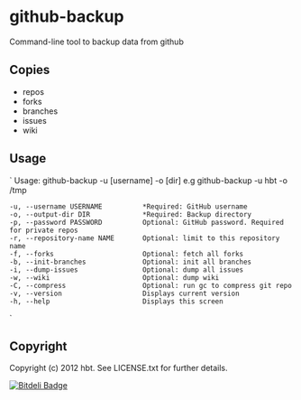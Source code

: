 # github-backup

Command-line tool to backup data from github

## Copies 

* repos
* forks
* branches
* issues
* wiki


## Usage
`
Usage: github-backup -u [username] -o [dir]
e.g
github-backup -u hbt -o /tmp

    -u, --username USERNAME          *Required: GitHub username
    -o, --output-dir DIR             *Required: Backup directory
    -p, --password PASSWORD          Optional: GitHub password. Required for private repos
    -r, --repository-name NAME       Optional: limit to this repository name
    -f, --forks                      Optional: fetch all forks
    -b, --init-branches              Optional: init all branches
    -i, --dump-issues                Optional: dump all issues
    -w, --wiki                       Optional: dump wiki
    -C, --compress                   Optional: run gc to compress git repo
    -v, --version                    Displays current version
    -h, --help                       Displays this screen
`

## Copyright

Copyright (c) 2012 hbt. See LICENSE.txt for
further details.



[![Bitdeli Badge](https://d2weczhvl823v0.cloudfront.net/hbt/github-backup/trend.png)](https://bitdeli.com/free "Bitdeli Badge")

